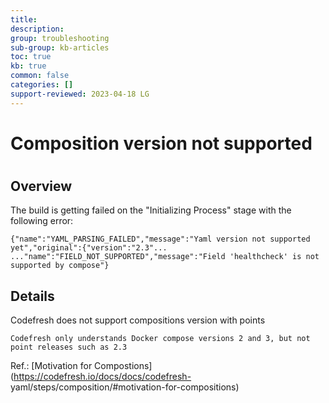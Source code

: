 ```yaml
---
title: 
description: 
group: troubleshooting
sub-group: kb-articles
toc: true
kb: true
common: false
categories: []
support-reviewed: 2023-04-18 LG
---
```


# Composition version not supported

#

## Overview

The build is getting failed on the "Initializing Process" stage with the
following error:

    
    
    {"name":"YAML_PARSING_FAILED","message":"Yaml version not supported yet","original":{"version":"2.3"...
    ..."name":"FIELD_NOT_SUPPORTED","message":"Field 'healthcheck' is not supported by compose"} 
    

## Details

Codefresh does not support compositions version with points

    
    
    Codefresh only understands Docker compose versions 2 and 3, but not point releases such as 2.3
    

Ref.: [Motivation for Compostions](https://codefresh.io/docs/docs/codefresh-
yaml/steps/composition/#motivation-for-compositions)

